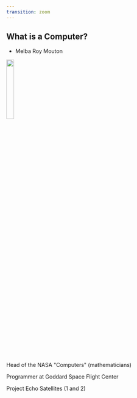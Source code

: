 ```yaml
---
transition: zoom
---
```


## What is a Computer?

- Melba Roy Mouton

<img src="https://upload.wikimedia.org/wikipedia/commons/thumb/7/73/Melba_Roy_-_Female_Computer_-_GPN-2000-001647.jpg/800px-Melba_Roy_-_Female_Computer_-_GPN-2000-001647.jpg" width="20%" />

<p class="fragment">
Head of the NASA "Computers" (mathematicians)

<p class="fragment">
Programmer at Goddard Space Flight Center
</p>

<p class="fragment">
Project Echo Satellites (1 and 2)
</p>

